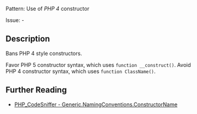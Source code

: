 Pattern: Use of _PHP 4_ constructor

Issue: -

## Description

Bans PHP 4 style constructors.

Favor PHP 5 constructor syntax, which uses `function __construct()`. Avoid PHP 4 constructor syntax, which uses `function ClassName()`.

## Further Reading

* [PHP_CodeSniffer - Generic.NamingConventions.ConstructorName](https://github.com/squizlabs/PHP_CodeSniffer/blob/master/src/Standards/Generic/Sniffs/NamingConventions/ConstructorNameSniff.php)